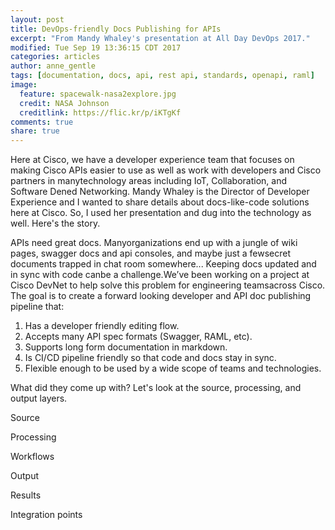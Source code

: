 ```yaml
---
layout: post
title: DevOps-friendly Docs Publishing for APIs
excerpt: "From Mandy Whaley's presentation at All Day DevOps 2017."
modified: Tue Sep 19 13:36:15 CDT 2017
categories: articles
author: anne_gentle
tags: [documentation, docs, api, rest api, standards, openapi, raml]
image:
  feature: spacewalk-nasa2explore.jpg
  credit: NASA Johnson
  creditlink: https://flic.kr/p/iKTgKf
comments: true
share: true
---
```


Here at Cisco, we have a developer experience team that focuses on making Cisco APIs easier to use as well as work with developers and Cisco partners in manytechnology areas including IoT, Collaboration, and Software Dened Networking. Mandy Whaley is the Director of Developer Experience and I wanted to share details about docs-like-code solutions here at Cisco. So, I used her presentation and dug into the technology as well. Here's the story.

APIs need great docs. Manyorganizations end up with a jungle of wiki pages, swagger docs and api consoles, and maybe just a fewsecret documents trapped in chat room somewhere... Keeping docs updated and in sync with code canbe a challenge.We’ve been working on a project at Cisco DevNet to help solve this problem for engineering teamsacross Cisco. The goal is to create a forward looking developer and API doc publishing pipeline that:
1. Has a developer friendly editing flow.
1. Accepts many API spec formats (Swagger, RAML, etc). 
1. Supports long form documentation in markdown. 
1. Is CI/CD pipeline friendly so that code and docs stay in sync. 
1. Flexible enough to be used by a wide scope of teams and technologies. 

What did they come up with? Let's look at the source, processing, and output layers.

Source


Processing


Workflows

Output


Results


Integration points

